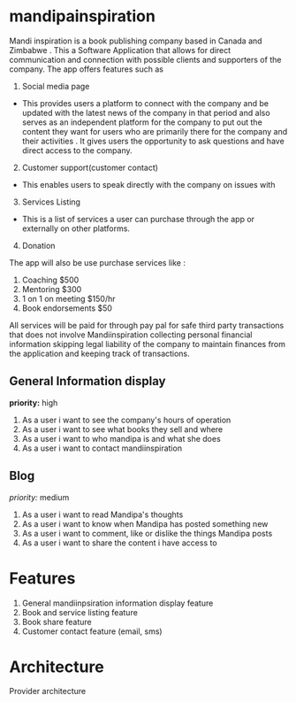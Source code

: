 # mandipainspiration
Mandi inspiration is a book publishing company based in Canada and Zimbabwe . This a Software Application 
that allows for direct communication and connection with possible clients and supporters of the company.
The app offers features such as

1. Social media page

- This provides users a platform to connect with the company and be updated with the latest news of 
  the company in that period and also serves as an independent platform for the company to put out the
  content they want for users who are primarily there for the company and their activities . It gives 
  users the opportunity to ask questions and have direct access to the company.
  
2. Customer support(customer contact)
 
- This enables users to speak directly with the company on issues with

3. Services Listing

- This is a list of services a user  can purchase through the app or externally on other platforms.
 
4. Donation
 



The app will also be use purchase services like :

1. Coaching $500
2. Mentoring  $300
3. 1 on 1 on meeting $150/hr
4. Book endorsements $50

All services will be paid for through pay pal for safe third party transactions that does not 
involve Mandiinspiration collecting personal financial information skipping legal liability of the 
company to maintain finances from the application and keeping track of transactions.



## General Information display
**priority:** high

1. As a user i want to see the company's hours of operation
2. As a user i want to see what books they sell and where
3. As a user i want to who mandipa is and what she does
4. As a user i want to contact mandiinspiration

## Blog
*priority:* medium

1. As a user i want to read Mandipa's thoughts
2. As a user i want to know when Mandipa has posted something new
3. As a user i want to comment, like or dislike the things Mandipa posts
4. As a user i want to share the content i have access to 


# Features

1. General mandiinpsiration information display feature
2. Book and service listing feature
4. Book share feature
5. Customer contact feature (email, sms)


# Architecture 

Provider architecture


